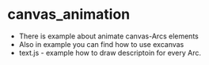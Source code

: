 canvas_animation
================

- There is example about animate canvas-Arcs elements
- Also in example you can find how to use excanvas
- text.js - example how to draw descriptoin for every Arc.
